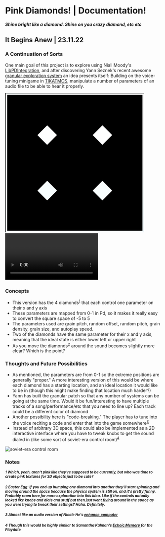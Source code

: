 # Pink Diamonds! | Documentation!
***Shine bright like a diamond. Shine on you crazy diamond, etc etc***

## It Begins Anew | 23.11.22

###  A Continuation of Sorts

One main goal of this project is to explore using Niall Moody's [LibPDIntegration](https://github.com/LibPdIntegration/LibPdIntegration), 
and after discovering Yann Seznek's recent awesome [granular exploration system](https://github.com/yannseznec/ys.granular) an idea presents itself:
Building on the voice-tuning minigame in [TIKATMOS](https://github.com/mouseandthebillionaire/tikatmos), manipulate a number of parameters of an audio file to be able to hear it properly.

<img src="Media/iteration_0.1.png" width="450px">
<video src="https://user-images.githubusercontent.com/8988958/204880088-65176b04-083e-4871-832f-c0f9a7d6a45e.mov" controls="controls"></video>



### Concepts
* This version has the 4 diamonds<sup>[1](https://github.com/mouseandthebillionaire/pinkDiamonds/tree/main/Process#1-which-yeah-arent-pink-like-theyre-supposed-to-be-currently-but-who-was-time-to-create-pink-textures-for-3d-objects-just-to-be-cute)</sup> that each control one parameter on their x and y axis
* These parameters are mapped from 0-1 in Pd, so it makes it really easy to convert the square space of -5 to 5
* The parameters used are grain pitch, random offset, random pitch, grain density, grain size, and autoplay speed.
* Two of the diamonds have the same parameter for their x and y axis, meaning that the ideal state is either lower left or upper right 
* As you move the diamonds<sup>[2](#####2)</sup> around the sound becomes slightly more clear? Which is the point?


### Thoughts and Future Possibilities

* As mentioned, the parameters are from 0-1 so the extreme positions are generally "proper." 
  A more interesting version of this would be where each diamond has a starting location, and an ideal location it would like to be in (though this might make finding that location much harder?)
* Yann has built the granular patch so that any number of systems can be going at the same time. 
  Would it be fun/interesting to have multiple tracks of a song/performance/etc that you need to line up? Each track could be a different color of diamond
* Another possibility here is "code-breaking." The player has to tune into the voice reciting a code and enter that into the game somewhere<sup>[3](#####2)</sup>
* Instead of arbitrary 3D space, this could also be implemented as a 2D interactive interface where you have to tweak knobs to get the sound dialed in (like some sort of soviet-era control room)<sup>[4](#####4)</sup>

<img src="https://enterprise.press/wp-content/uploads/2019/01/kontrol-1600-px.jpg" alt="soviet-era control room" width="500px">

### Notes
<sub>

##### 1 Which, yeah, aren't pink like they're supposed to be currently, but who was time to create pink textures for 3D objects just to be cute?
##### 2 Easter Egg: if you end up bumping one diamond into another they'll start spinning and moving around the space because the physics system is still on, and it's pretty funny. Probably room here for more exploration into this idea. Like if the controls actually looked like knobs and dials and stuff but then just went flying around in the space as you were trying to tweak their settings? Haha. Definitely.
##### 3 Almost like an audio version of Nicole He's [enhance.computer](https://www.enhance.computer/)
##### 4 Though this would be highly similar to Samantha Kalman's [Echoic Memory](https://play.date/games/echoic-memory/) for the Playdate

</sub>
